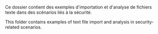 Ce dossier contient des exemples d'importation et d'analyse de fichiers texte dans des scénarios liés à la sécurité.

This folder contains examples of text file import and analysis in security-related scenarios.
